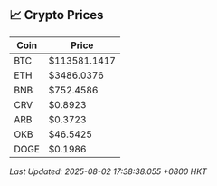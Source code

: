 ## 📈 Crypto Prices

| Coin | Price |
| ---- | ----- |
| BTC | $113581.1417 |
| ETH | $3486.0376 |
| BNB | $752.4586 |
| CRV | $0.8923 |
| ARB | $0.3723 |
| OKB | $46.5425 |
| DOGE | $0.1986 |

_Last Updated: 2025-08-02 17:38:38.055 +0800 HKT_